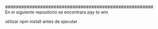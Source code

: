 #######################################################
En el siguiente repositorio se encontrara pay to win

utilizar npm install antes de ejecutar